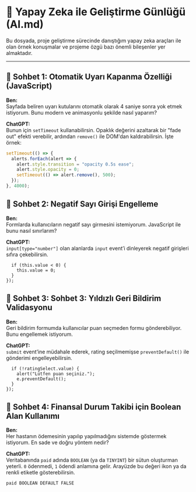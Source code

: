 # 🤖 Yapay Zeka ile Geliştirme Günlüğü (AI.md)

Bu dosyada, proje geliştirme sürecinde danıştığım yapay zeka araçları ile olan örnek konuşmalar ve projeme özgü bazı önemli bileşenler yer almaktadır.

---

## 🧠 Sohbet 1: Otomatik Uyarı Kapanma Özelliği (JavaScript)

**Ben:**  
Sayfada beliren uyarı kutularını otomatik olarak 4 saniye sonra yok etmek istiyorum. Bunu modern ve animasyonlu şekilde nasıl yaparım?

**ChatGPT:**  
Bunun için `setTimeout` kullanabilirsin. Opaklık değerini azaltarak bir "fade out" efekti verebilir, ardından `remove()` ile DOM'dan kaldırabilirsin. İşte örnek:

```js
setTimeout(() => {
  alerts.forEach(alert => {
    alert.style.transition = "opacity 0.5s ease";
    alert.style.opacity = 0;
    setTimeout(() => alert.remove(), 500);
  });
}, 4000);
```

## 🧠 Sohbet 2: Negatif Sayı Girişi Engelleme

**Ben:**  
Formlarda kullanıcıların negatif sayı girmesini istemiyorum. JavaScript ile bunu nasıl sınırlarım?

**ChatGPT:**  
`input[type="number"]` olan alanlarda `input` event’i dinleyerek negatif girişleri sıfıra çekebilirsin.

```input.addEventListener("input", function () {
  if (this.value < 0) {
    this.value = 0;
  }
});
```

## 🧠 Sohbet 3: Sohbet 3: Yıldızlı Geri Bildirim Validasyonu

**Ben:**  
Geri bildirim formumda kullanıcılar puan seçmeden formu gönderebiliyor. Bunu engellemek istiyorum.

**ChatGPT:**  
`submit` event’ine müdahale ederek, rating seçilmemişse `preventDefault()` ile gönderimi engelleyebilirsin.

```form.addEventListener("submit", function (e) {
  if (!ratingSelect.value) {
    alert("Lütfen puan seçiniz.");
    e.preventDefault();
  }
});
```

## 🧠 Sohbet 4: Finansal Durum Takibi için Boolean Alan Kullanımı

**Ben:**  
Her hastanın ödemesinin yapılıp yapılmadığını sistemde göstermek istiyorum. En sade ve doğru yöntem nedir?

**ChatGPT:**  
Veritabanında `paid` adında `BOOLEAN` (ya da `TINYINT`) bir sütun oluşturman yeterli. `0` ödenmedi, `1` ödendi anlamına gelir. Arayüzde bu değeri ikon ya da renkli etiketle gösterebilirsin. 

```
paid BOOLEAN DEFAULT FALSE
```
